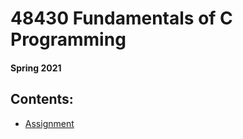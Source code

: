 # 48430 Fundamentals of C Programming
#### Spring 2021

## Contents:

- [Assignment](https://github.com/mohitsarchives/48430-fundamentals-of-c-programming)